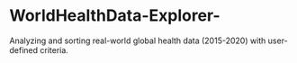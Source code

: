 # WorldHealthData-Explorer-
Analyzing and sorting real-world global health data (2015-2020) with user-defined criteria.
